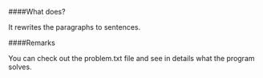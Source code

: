 ####What does?

It rewrites the paragraphs to sentences.

####Remarks

You can check out the problem.txt file and see in details what the program solves.
